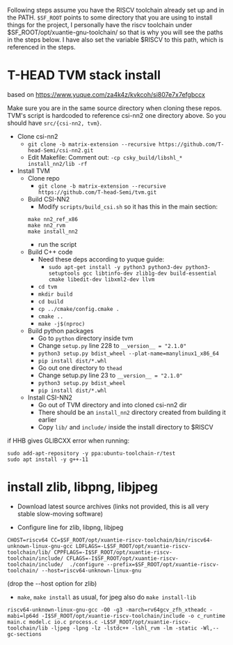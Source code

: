 Following steps assume you have the RISCV toolchain already set up and in the PATH. 
`$SF_ROOT` points to some directory that you are using to install things for the project, I personally have the riscv toolchain under $SF_ROOT/opt/xuantie-gnu-toolchain/ so that is why you will see the paths in the steps below. I have also set the variable $RISCV to this path, which is referenced in the steps.

# T-HEAD TVM stack install 
based on https://www.yuque.com/za4k4z/kvkcoh/si807e7x7efgbccx

Make sure you are in the same source directory when cloning these repos. TVM's script is hardcoded to reference csi-nn2 one directory above. So you should have `src/{csi-nn2, tvm}`.

* Clone csi-nn2
	* `git clone -b matrix-extension --recursive https://github.com/T-head-Semi/csi-nn2.git`
	* Edit Makefile: Comment out: `-cp csky_build/libshl_* install_nn2/lib -rf`
* Install TVM
	* Clone repo
		* `git clone -b matrix-extension --recursive https://github.com/T-head-Semi/tvm.git`
	* Build CSI-NN2
		* Modify `scripts/build_csi.sh` so it has this in the main section:
		 ```
		make nn2_ref_x86
		make nn2_rvm
		make install_nn2
		```
		* run the script
	* Build C++ code
		* Need these deps according to yuque guide:
			* `sudo apt-get install -y python3 python3-dev python3-setuptools gcc libtinfo-dev zlib1g-dev build-essential cmake libedit-dev libxml2-dev llvm`
		* `cd tvm`
		* `mkdir build`
		* `cd build`
		* `cp ../cmake/config.cmake .`
		* `cmake ..`
		* `make -j$(nproc)`
	 * Build python packages
		 * Go to `python` directory inside tvm
		 * Change `setup.py` line 228 to `__version__ = "2.1.0"`
		 * `python3 setup.py bdist_wheel --plat-name=manylinux1_x86_64`
		 * `pip install dist/*.whl`
		 * Go out one directory to `thead`
		 * Change setup.py line 23 to `__version__ = "2.1.0"`
		 * `python3 setup.py bdist_wheel`
		 * `pip install dist/*.whl`
	 * Install CSI-NN2
		 * Go out of TVM directory and into cloned csi-nn2 dir
		 * There should be an `install_nn2` directory created from building it earlier
		 * Copy `lib/`  and `include/` inside the install directory to $RISCV 

if HHB gives GLIBCXX error when running:
```
sudo add-apt-repository -y ppa:ubuntu-toolchain-r/test
sudo apt install -y g++-11
```
# install zlib, libpng, libjpeg

* Download latest source archives (links not provided, this is all very stable slow-moving software)

* Configure line for zlib, libpng, libjpeg
```
CHOST=riscv64 CC=$SF_ROOT/opt/xuantie-riscv-toolchain/bin/riscv64-unknown-linux-gnu-gcc LDFLAGS=-L$SF_ROOT/opt/xuantie-riscv-toolchain/lib/ CPPFLAGS=-I$SF_ROOT/opt/xuantie-riscv-toolchain/include/ CFLAGS=-I$SF_ROOT/opt/xuantie-riscv-toolchain/include/  ./configure --prefix=$SF_ROOT/opt/xuantie-riscv-toolchain/ --host=riscv64-unknown-linux-gnu
```
(drop the --host option for zlib)

* `make`, `make install` as usual, for jpeg also do `make install-lib`


```
riscv64-unknown-linux-gnu-gcc -O0 -g3 -march=rv64gcv_zfh_xtheadc -mabi=lp64d -I$SF_ROOT/opt/xuantie-riscv-toolchain/include -o c_runtime  main.c model.c io.c process.c -L$SF_ROOT/opt/xuantie-riscv-toolchain/lib -ljpeg -lpng -lz -lstdc++ -lshl_rvm -lm -static -Wl,--gc-sections
```

